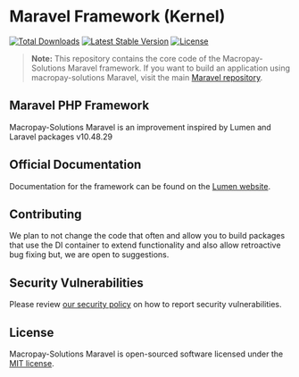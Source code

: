 # Maravel Framework (Kernel)

[![Total Downloads](https://img.shields.io/packagist/dt/macropay-solutions/maravel-framework)](https://packagist.org/packages/macropay-solutions/maravel-framework)
[![Latest Stable Version](https://img.shields.io/packagist/v/macropay-solutions/maravel-framework)](https://packagist.org/packages/macropay-solutions/maravel-framework)
[![License](https://img.shields.io/packagist/l/macropay-solutions/maravel-framework)](https://packagist.org/packages/macropay-solutions/maravel-framework)

> **Note:** This repository contains the core code of the Macropay-Solutions Maravel framework. If you want to build an application using macropay-solutions Maravel, visit the main [Maravel repository](https://github.com/macropay-solutions/maravel).

## Maravel PHP Framework

Macropay-Solutions Maravel is an improvement inspired by Lumen and Laravel packages v10.48.29

## Official Documentation

Documentation for the framework can be found on the [Lumen website](https://lumen.laravel.com/docs).

## Contributing

We plan to not change the code that often and allow you to build packages that use the DI container to extend functionality and also allow retroactive bug fixing but, we are open to suggestions.

## Security Vulnerabilities

Please review [our security policy](https://github.com/macropay-solutions/maravel-framework/security/policy) on how to report security vulnerabilities.

## License

Macropay-Solutions Maravel is open-sourced software licensed under the [MIT license](LICENSE.md).
